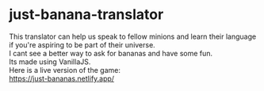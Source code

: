 # just-banana-translator
 This translator can help us speak to fellow minions and learn their language if you're aspiring to be part of their universe.    
 I cant see a better way to ask for bananas and have some fun.  
 Its made using VanillaJS.  
 Here is a live version of the game:  
 https://just-bananas.netlify.app/
